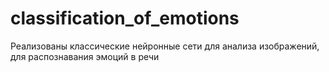 ﻿# classification_of_emotions
Реализованы классические нейронные сети для анализа изображений, для распознавания эмоций в речи
